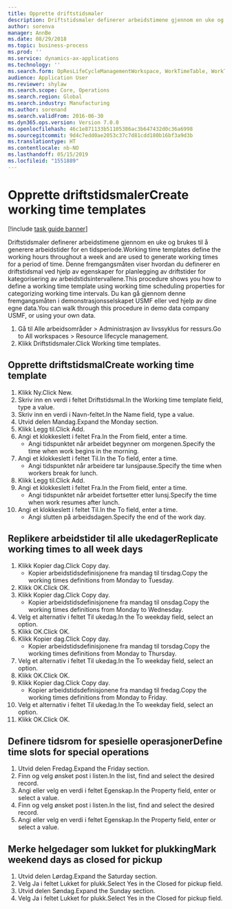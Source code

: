 ```yaml
---
title: Opprette driftstidsmaler
description: Driftstidsmaler definerer arbeidstimene gjennom en uke og brukes til å generere arbeidstider for en tidsperiode.
author: sorenva
manager: AnnBe
ms.date: 08/29/2018
ms.topic: business-process
ms.prod: ''
ms.service: dynamics-ax-applications
ms.technology: ''
ms.search.form: OpResLifeCycleManagementWorkspace, WorkTimeTable, WorkTimeCopyDayDialog
audience: Application User
ms.reviewer: shylaw
ms.search.scope: Core, Operations
ms.search.region: Global
ms.search.industry: Manufacturing
ms.author: sorenand
ms.search.validFrom: 2016-06-30
ms.dyn365.ops.version: Version 7.0.0
ms.openlocfilehash: 46c1e871133b51105386ac3b647432d0c36a6998
ms.sourcegitcommit: 9d4c7edd0ae2053c37c7d81cdd180b16bf3a9d3b
ms.translationtype: HT
ms.contentlocale: nb-NO
ms.lasthandoff: 05/15/2019
ms.locfileid: "1551889"
---
```

# <a name="create-working-time-templates"></a><span data-ttu-id="5ea30-103">Opprette driftstidsmaler</span><span class="sxs-lookup"><span data-stu-id="5ea30-103">Create working time templates</span></span>

[!include [task guide banner](../../includes/task-guide-banner.md)]

<span data-ttu-id="5ea30-104">Driftstidsmaler definerer arbeidstimene gjennom en uke og brukes til å generere arbeidstider for en tidsperiode.</span><span class="sxs-lookup"><span data-stu-id="5ea30-104">Working time templates define the working hours throughout a week and are used to generate working times for a period of time.</span></span> <span data-ttu-id="5ea30-105">Denne fremgangsmåten viser hvordan du definerer en driftstidsmal ved hjelp av egenskaper for planlegging av driftstider for kategorisering av arbeidstidsintervallene.</span><span class="sxs-lookup"><span data-stu-id="5ea30-105">This procedure shows you how to define a working time template using working time scheduling properties for categorizing working time intervals.</span></span> <span data-ttu-id="5ea30-106">Du kan gå gjennom denne fremgangsmåten i demonstrasjonsselskapet USMF eller ved hjelp av dine egne data.</span><span class="sxs-lookup"><span data-stu-id="5ea30-106">You can walk through this procedure in demo data company USMF, or using your own data.</span></span>

1. <span data-ttu-id="5ea30-107">Gå til Alle arbeidsområder > Administrasjon av livssyklus for ressurs.</span><span class="sxs-lookup"><span data-stu-id="5ea30-107">Go to All workspaces > Resource lifecycle management.</span></span>
2. <span data-ttu-id="5ea30-108">Klikk Driftstidsmaler.</span><span class="sxs-lookup"><span data-stu-id="5ea30-108">Click Working time templates.</span></span>

## <a name="create-working-time-template"></a><span data-ttu-id="5ea30-109">Opprette driftstidsmal</span><span class="sxs-lookup"><span data-stu-id="5ea30-109">Create working time template</span></span>
1. <span data-ttu-id="5ea30-110">Klikk Ny.</span><span class="sxs-lookup"><span data-stu-id="5ea30-110">Click New.</span></span>
2. <span data-ttu-id="5ea30-111">Skriv inn en verdi i feltet Driftstidsmal.</span><span class="sxs-lookup"><span data-stu-id="5ea30-111">In the Working time template field, type a value.</span></span>
3. <span data-ttu-id="5ea30-112">Skriv inn en verdi i Navn-feltet.</span><span class="sxs-lookup"><span data-stu-id="5ea30-112">In the Name field, type a value.</span></span>
4. <span data-ttu-id="5ea30-113">Utvid delen Mandag.</span><span class="sxs-lookup"><span data-stu-id="5ea30-113">Expand the Monday section.</span></span>
5. <span data-ttu-id="5ea30-114">Klikk Legg til.</span><span class="sxs-lookup"><span data-stu-id="5ea30-114">Click Add.</span></span>
6. <span data-ttu-id="5ea30-115">Angi et klokkeslett i feltet Fra.</span><span class="sxs-lookup"><span data-stu-id="5ea30-115">In the From field, enter a time.</span></span>
    * <span data-ttu-id="5ea30-116">Angi tidspunktet når arbeidet begynner om morgenen.</span><span class="sxs-lookup"><span data-stu-id="5ea30-116">Specify the time when work begins in the morning.</span></span>  
7. <span data-ttu-id="5ea30-117">Angi et klokkeslett i feltet Til.</span><span class="sxs-lookup"><span data-stu-id="5ea30-117">In the To field, enter a time.</span></span>
    * <span data-ttu-id="5ea30-118">Angi tidspunktet når arbeidere tar lunsjpause.</span><span class="sxs-lookup"><span data-stu-id="5ea30-118">Specify the time when workers break for lunch.</span></span>  
8. <span data-ttu-id="5ea30-119">Klikk Legg til.</span><span class="sxs-lookup"><span data-stu-id="5ea30-119">Click Add.</span></span>
9. <span data-ttu-id="5ea30-120">Angi et klokkeslett i feltet Fra.</span><span class="sxs-lookup"><span data-stu-id="5ea30-120">In the From field, enter a time.</span></span>
    * <span data-ttu-id="5ea30-121">Angi tidspunktet når arbeidet fortsetter etter lunsj.</span><span class="sxs-lookup"><span data-stu-id="5ea30-121">Specify the time when work resumes after lunch.</span></span>  
10. <span data-ttu-id="5ea30-122">Angi et klokkeslett i feltet Til.</span><span class="sxs-lookup"><span data-stu-id="5ea30-122">In the To field, enter a time.</span></span>
    * <span data-ttu-id="5ea30-123">Angi slutten på arbeidsdagen.</span><span class="sxs-lookup"><span data-stu-id="5ea30-123">Specify the end of the work day.</span></span>  

## <a name="replicate-working-times-to-all-week-days"></a><span data-ttu-id="5ea30-124">Replikere arbeidstider til alle ukedager</span><span class="sxs-lookup"><span data-stu-id="5ea30-124">Replicate working times to all week days</span></span>
1. <span data-ttu-id="5ea30-125">Klikk Kopier dag.</span><span class="sxs-lookup"><span data-stu-id="5ea30-125">Click Copy day.</span></span>
    * <span data-ttu-id="5ea30-126">Kopier arbeidstidsdefinisjonene fra mandag til tirsdag.</span><span class="sxs-lookup"><span data-stu-id="5ea30-126">Copy the working times definitions from Monday to Tuesday.</span></span>  
2. <span data-ttu-id="5ea30-127">Klikk OK.</span><span class="sxs-lookup"><span data-stu-id="5ea30-127">Click OK.</span></span>
3. <span data-ttu-id="5ea30-128">Klikk Kopier dag.</span><span class="sxs-lookup"><span data-stu-id="5ea30-128">Click Copy day.</span></span>
    * <span data-ttu-id="5ea30-129">Kopier arbeidstidsdefinisjonene fra mandag til onsdag.</span><span class="sxs-lookup"><span data-stu-id="5ea30-129">Copy the working times definitions from Monday to Wednesday.</span></span>  
4. <span data-ttu-id="5ea30-130">Velg et alternativ i feltet Til ukedag.</span><span class="sxs-lookup"><span data-stu-id="5ea30-130">In the To weekday field, select an option.</span></span>
5. <span data-ttu-id="5ea30-131">Klikk OK.</span><span class="sxs-lookup"><span data-stu-id="5ea30-131">Click OK.</span></span>
6. <span data-ttu-id="5ea30-132">Klikk Kopier dag.</span><span class="sxs-lookup"><span data-stu-id="5ea30-132">Click Copy day.</span></span>
    * <span data-ttu-id="5ea30-133">Kopier arbeidstidsdefinisjonene fra mandag til torsdag.</span><span class="sxs-lookup"><span data-stu-id="5ea30-133">Copy the working times definitions from Monday to Thursday.</span></span>  
7. <span data-ttu-id="5ea30-134">Velg et alternativ i feltet Til ukedag.</span><span class="sxs-lookup"><span data-stu-id="5ea30-134">In the To weekday field, select an option.</span></span>
8. <span data-ttu-id="5ea30-135">Klikk OK.</span><span class="sxs-lookup"><span data-stu-id="5ea30-135">Click OK.</span></span>
9. <span data-ttu-id="5ea30-136">Klikk Kopier dag.</span><span class="sxs-lookup"><span data-stu-id="5ea30-136">Click Copy day.</span></span>
    * <span data-ttu-id="5ea30-137">Kopier arbeidstidsdefinisjonene fra mandag til fredag.</span><span class="sxs-lookup"><span data-stu-id="5ea30-137">Copy the working times definitions from Monday to Friday.</span></span>  
10. <span data-ttu-id="5ea30-138">Velg et alternativ i feltet Til ukedag.</span><span class="sxs-lookup"><span data-stu-id="5ea30-138">In the To weekday field, select an option.</span></span>
11. <span data-ttu-id="5ea30-139">Klikk OK.</span><span class="sxs-lookup"><span data-stu-id="5ea30-139">Click OK.</span></span>

## <a name="define-time-slots-for-special-operations"></a><span data-ttu-id="5ea30-140">Definere tidsrom for spesielle operasjoner</span><span class="sxs-lookup"><span data-stu-id="5ea30-140">Define time slots for special operations</span></span>
1. <span data-ttu-id="5ea30-141">Utvid delen Fredag.</span><span class="sxs-lookup"><span data-stu-id="5ea30-141">Expand the Friday section.</span></span>
2. <span data-ttu-id="5ea30-142">Finn og velg ønsket post i listen.</span><span class="sxs-lookup"><span data-stu-id="5ea30-142">In the list, find and select the desired record.</span></span>
3. <span data-ttu-id="5ea30-143">Angi eller velg en verdi i feltet Egenskap.</span><span class="sxs-lookup"><span data-stu-id="5ea30-143">In the Property field, enter or select a value.</span></span>
4. <span data-ttu-id="5ea30-144">Finn og velg ønsket post i listen.</span><span class="sxs-lookup"><span data-stu-id="5ea30-144">In the list, find and select the desired record.</span></span>
5. <span data-ttu-id="5ea30-145">Angi eller velg en verdi i feltet Egenskap.</span><span class="sxs-lookup"><span data-stu-id="5ea30-145">In the Property field, enter or select a value.</span></span>

## <a name="mark-weekend-days-as-closed-for-pickup"></a><span data-ttu-id="5ea30-146">Merke helgedager som lukket for plukking</span><span class="sxs-lookup"><span data-stu-id="5ea30-146">Mark weekend days as closed for pickup</span></span>
1. <span data-ttu-id="5ea30-147">Utvid delen Lørdag.</span><span class="sxs-lookup"><span data-stu-id="5ea30-147">Expand the Saturday section.</span></span>
2. <span data-ttu-id="5ea30-148">Velg Ja i feltet Lukket for plukk.</span><span class="sxs-lookup"><span data-stu-id="5ea30-148">Select Yes in the Closed for pickup field.</span></span>
3. <span data-ttu-id="5ea30-149">Utvid delen Søndag.</span><span class="sxs-lookup"><span data-stu-id="5ea30-149">Expand the Sunday section.</span></span>
4. <span data-ttu-id="5ea30-150">Velg Ja i feltet Lukket for plukk.</span><span class="sxs-lookup"><span data-stu-id="5ea30-150">Select Yes in the Closed for pickup field.</span></span>

